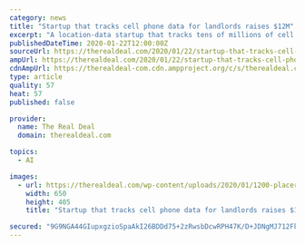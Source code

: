 ```yaml
---
category: news
title: "Startup that tracks cell phone data for landlords raises $12M"
excerpt: "A location-data startup that tracks tens of millions of cell phones and provides information to landlords and brokers has raised $12 million. The firm, Placer.ai, uses cell phone data to track pedestrian traffic in retail properties and provides feedback to building owners on the performance of retail assets and how many people visit them."
publishedDateTime: 2020-01-22T12:00:00Z
sourceUrl: https://therealdeal.com/2020/01/22/startup-that-tracks-cell-phone-data-for-landlords-raises-12m/
ampUrl: https://therealdeal.com/2020/01/22/startup-that-tracks-cell-phone-data-for-landlords-raises-12m/amp/
cdnAmpUrl: https://therealdeal-com.cdn.ampproject.org/c/s/therealdeal.com/2020/01/22/startup-that-tracks-cell-phone-data-for-landlords-raises-12m/amp/
type: article
quality: 57
heat: 57
published: false

provider:
  name: The Real Deal
  domain: therealdeal.com

topics:
  - AI

images:
  - url: https://therealdeal.com/wp-content/uploads/2020/01/1200-placer-650x405.jpg
    width: 650
    height: 405
    title: "Startup that tracks cell phone data for landlords raises $12M"

secured: "9G9NGA44GIupxgzioSpaAkI26BDDd75+2zRwsbDcwRPH47K/D+JDNgMJ712Fkd3mR8rO8lkZ4IGHjNiiumZep2ASvmXjz7qPDAAoNQgbW69okopDTFs5dabseYJjGJKXmUywZ6ZZ+TntQ+imnS2xuMXbL47OSdslTWmqJff63FBo2+CDxHfmUEfdW0u4T6/bSi8tk+dnjuvoc9dj7tqujZ1q0TBCRdRq2KOv5IFs47fGPzD+mlUjfubQPVlwzAvyOQCUabPsAbGHYVtzgFBbPsEq4MTB8x5YTeRozqXcxwTfSuYfuwmLFCwf4GG4TKRYTcJ3+8PGKDhjhs7jUR+8MOJo2FlVZRptbCPYUv5LNIC4Ee99gIUu2oaWkbaTlSQodtaKxpD4/nYzi4e1LRkQS8WBddw9P13NED5ZLS8YB4LN1W/pC2kJ0ZkiOexMTXKpmP03tW+afZ7EV36mG9j4IA==;D38e5wTt3FfvL96paB49qw=="
---
```


